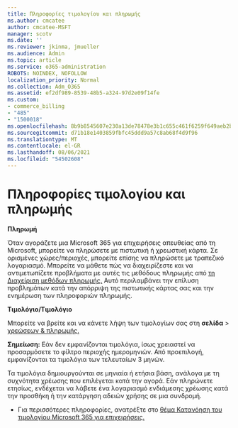```yaml
---
title: Πληροφορίες τιμολογίου και πληρωμής
ms.author: cmcatee
author: cmcatee-MSFT
manager: scotv
ms.date: ''
ms.reviewer: jkinma, jmueller
ms.audience: Admin
ms.topic: article
ms.service: o365-administration
ROBOTS: NOINDEX, NOFOLLOW
localization_priority: Normal
ms.collection: Adm_O365
ms.assetid: ef2df989-8539-48b5-a324-97d2e09f14fe
ms.custom:
- commerce_billing
- "485"
- "1500018"
ms.openlocfilehash: 8b9b8545607e230a13de78478e3b1c655c461f6259f649aeb2b369d94d2697aa
ms.sourcegitcommit: d71b18e1403859fbfc45ddd9a57c8ab68f4d9f96
ms.translationtype: MT
ms.contentlocale: el-GR
ms.lasthandoff: 08/06/2021
ms.locfileid: "54502608"
---
```

# <a name="invoice-and-payment-information"></a>Πληροφορίες τιμολογίου και πληρωμής

**Πληρωμή**

Όταν αγοράζετε μια Microsoft 365 για επιχειρήσεις απευθείας από τη Microsoft, μπορείτε να πληρώσετε με πιστωτική ή χρεωστική κάρτα.  Σε ορισμένες χώρες/περιοχές, μπορείτε επίσης να πληρώσετε με τραπεζικό λογαριασμό.  Μπορείτε να μάθετε πώς να διαχειρίζεστε και να αντιμετωπίζετε προβλήματα με αυτές τις μεθόδους πληρωμής από [τη Διαχείριση μεθόδων πληρωμής.](/microsoft-365/commerce/billing-and-payments/manage-payment-methods) Αυτό περιλαμβάνει την επίλυση προβλημάτων κατά την απόρριψη της πιστωτικής κάρτας σας και την ενημέρωση των πληροφοριών πληρωμής.

**Τιμολόγιο/Τιμολόγιο**

Μπορείτε να βρείτε και να κάνετε λήψη των τιμολογίων σας στη **σελίδα**  >  [χρεώσεων & πληρωμής.](https://go.microsoft.com/fwlink/p/?linkid=848039)  

**Σημείωση:** Εάν δεν εμφανίζονται τιμολόγια, ίσως χρειαστεί να προσαρμόσετε το φίλτρο περιοχής ημερομηνιών.  Από προεπιλογή, εμφανίζονται τα τιμολόγια των τελευταίων 3 μηνών.

Τα τιμολόγια δημιουργούνται σε μηνιαία ή ετήσια βάση, ανάλογα με τη συχνότητα χρέωσης που επιλέγεται κατά την αγορά.  Εάν πληρώνετε ετησίως, ενδέχεται να λάβετε ένα λογαριασμό ενδιάμεσης χρέωσης κατά την προσθήκη ή την κατάργηση αδειών χρήσης σε μια συνδρομή.

- Για περισσότερες πληροφορίες, ανατρέξτε στο [θέμα Κατανόηση του τιμολογίου Microsoft 365 για επιχειρήσεις.](/microsoft-365/commerce/billing-and-payments/understand-your-invoice2)